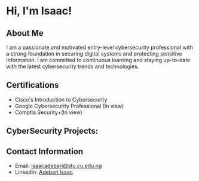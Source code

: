 # Hi, I'm Isaac!

## About Me

I am a passionate and motivated entry-level cybersecurity professional with a strong foundation in securing digital systems and protecting sensitive information. I am committed to continuous learning and staying up-to-date with the latest cybersecurity trends and technologies.

## Certifications

- Cisco's Introduction to Cybersecurity
- Google Cybersecurity Professional (In view)
- Comptia Security+(In view)


## CyberSecurity Projects:
<!--### Project Name 1

- Description: Briefly describe the project and your role.
- Technologies Used: List the technologies or tools you used.
- Link: Provide a link to the project repository or any relevant documentation.

### Project Name 2

- Description: Briefly describe the project and your role.
- Technologies Used: List the technologies or tools you used.
- Link: Provide a link to the project repository or any relevant documentation. -->

## Contact Information

- Email: isaacadebari@stu.cu.edu.ng
- LinkedIn: [Adebari Isaac](https://www.linkedin.com/in/adebari-isaac-590a18186)
